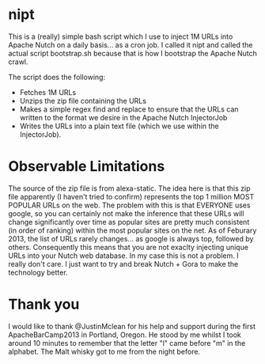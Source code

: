 nipt
====

This is a (really) simple bash script which I use to inject 1M URLs into Apache Nutch on a daily basis... as a cron job. I called it nipt and called the actual script bootstrap.sh because that is how I bootstrap the Apache Nutch crawl. 

The script does the following:

* Fetches 1M URLs 
* Unzips the zip file containing the URLs
* Makes a simple regex find and replace to ensure that the URLs can written to the format we desire in the Apache Nutch InjectorJob
* Writes the URLs into a plain text file (which we use within the InjectorJob).

Observable Limitations
======================

The source of the zip file is from alexa-static. The idea here is that this zip file apparently (I haven't tried to confirm) represents the top 1 million MOST POPULAR URLs on the web. 
The problem with this is that EVERYONE uses google, so you can certainly not make the inference that these URLs will change significantly over time as popular sites are pretty much consistent (in order of ranking) within the most popular sites on the net. As of Feburary 2013, the list of URLs rarely changes... as google is always top, followed by others.
Consequently this means that you are not exaclty injecting unique URLs into your Nutch web database.
In my case this is not a problem. I really don't care. I just want to try and break Nutch + Gora to make the technology better. 

Thank you
=========
I would like to thank @JustinMclean for his help and support during the first ApacheBarCamp2013 in Portland, Oregon. He stood by me whilst I took around 10 minutes to remember that the letter "l" came before "m" in the alphabet. The Malt whisky got to me from the night before.  
